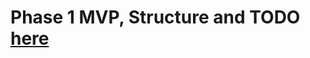 # Phase 1 MVP, Structure and TODO [here](https://www.notion.so/Web-MVP-80d5f6acbb6c47d3b1388faf16cb3c46)


